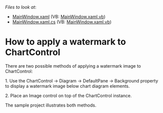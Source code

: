 <!-- default file list -->
*Files to look at*:

* [MainWindow.xaml](./CS/Q357477/MainWindow.xaml) (VB: [MainWindow.xaml.vb](./VB/Q357477/MainWindow.xaml.vb))
* [MainWindow.xaml.cs](./CS/Q357477/MainWindow.xaml.cs) (VB: [MainWindow.xaml.vb](./VB/Q357477/MainWindow.xaml.vb))
<!-- default file list end -->
# How to apply a watermark to ChartControl


<p>There are two possible methods of applying a watermark image to ChartControl:</p><p>1. Use the ChartControl -> Diagram -> DefaultPane -> Background property to display a watermark image below chart diagram elements.</p><p>2. Place an Image control on top of the ChartControl instance.</p><p>The sample project illustrates both methods.</p>

<br/>


